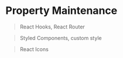 # Property Maintenance

> React Hooks, React Router

> Styled Components, custom style

> React Icons
